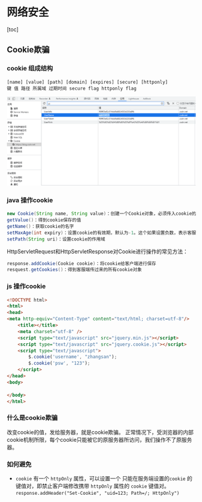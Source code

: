 # 网络安全

[toc]

## Cookie欺骗

### cookie 组成结构

```
[name] [value] [path] [domain] [expires] [secure] [httponly]
键 值 路径 所属域 过期时间 secure flag httponly flag
```

![image-20221021165731640](https://raw.githubusercontent.com/Assassin-King/Typora-Note/master/Images/markdown/image-20221021165731640.png)



### java 操作cookie

```java
new Cookie(String name, String value)：创建一个Cookie对象，必须传入cookie的名字和cookie的值
getValue()：得到cookie保存的值
getName()：获取cookie的名字
setMaxAge(int expiry)：设置cookie的有效期，默认为-1。这个如果设置负数，表示客服端关闭，cookie就会删除。0表示马上删除。正数表示有效时间，单位是秒。
setPath(String uri)：设置cookie的作用域
```



HttpServletRequest和HttpServletResponse对Cookie进行操作的常见方法：

```java
response.addCookie(Cookie cookie)：将cookie给客户端进行保存
resquest.getCookies()：得到客服端传过来的所有cookie对象
```

### js 操作cookie

```html
<!DOCTYPE html>
<html>
<head>
<meta http-equiv="Content-Type" content="text/html; charset=utf-8"/>
    <title></title>
    <meta charset="utf-8" />
    <script type="text/javascript" src="jquery.min.js"></script>
    <script type="text/javascript" src="jquery.cookie.js"></script>
    <script type="text/javascript">
        $.cookie('username', "zhangsan");
        $.cookie('psw', "123");
    </script>
</head>
<body>

</body>
</html>
```



### 什么是cookie欺骗

改变cookie的值，发给服务器，就是cookie欺骗。
正常情况下，受浏览器的内部cookie机制所限，每个cookie只能被它的原服务器所访问，我们操作不了原服务器。







### 如何避免

- `cookie` 有一个 `httpOnly` 属性，可以设置一个 只能在服务端设置的`cookie` 的键值对，即禁止客户端修改携带 `httpOnly` 属性的 `cookie` 键值对。`response.addHeader("Set-Cookie", "uid=123; Path=/; HttpOnly")`
